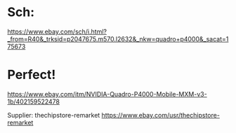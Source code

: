 # Sch:
https://www.ebay.com/sch/i.html?_from=R40&_trksid=p2047675.m570.l2632&_nkw=quadro+p4000&_sacat=175673

# Perfect!
https://www.ebay.com/itm/NVIDIA-Quadro-P4000-Mobile-MXM-v3-1b/402159522478

Supplier: thechipstore-remarket
https://www.ebay.com/usr/thechipstore-remarket
